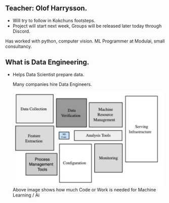 ## Teacher: Olof Harrysson.
- Will try to follow in Kokchuns footsteps.
- Project will start next week, Groups will be released later today through Discord.

  
Has worked with python, computer vision. ML Programmer at Modulai, small consultancy.  
  

## What is Data Engineering.
- Helps Data Scientist prepare data.
  
  Many companies hire Data Engineers.

  ![Alt text](image.png)
Above image shows how much Code or Work is needed for Machine Learning / Ai  
  
   
